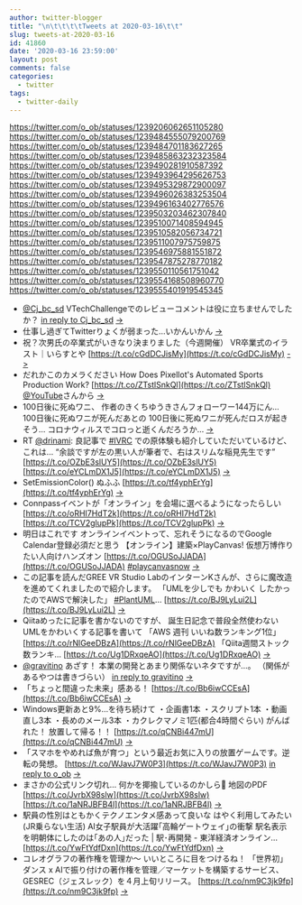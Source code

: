 ```yaml
---
author: twitter-blogger
title: "\n\t\t\t\tTweets at 2020-03-16\t\t"
slug: tweets-at-2020-03-16
id: 41860
date: '2020-03-16 23:59:00'
layout: post
comments: false
categories:
  - twitter
tags:
  - twitter-daily
---
```


https://twitter.com/o_ob/statuses/1239206062651105280 https://twitter.com/o_ob/statuses/1239484555079200769 https://twitter.com/o_ob/statuses/1239484701183627265 https://twitter.com/o_ob/statuses/1239485863232323584 https://twitter.com/o_ob/statuses/1239490281910587392 https://twitter.com/o_ob/statuses/1239493964295626753 https://twitter.com/o_ob/statuses/1239495329872900097 https://twitter.com/o_ob/statuses/1239496026383253504 https://twitter.com/o_ob/statuses/1239496163402776576 https://twitter.com/o_ob/statuses/1239503203462307840 https://twitter.com/o_ob/statuses/1239510071408594945 https://twitter.com/o_ob/statuses/1239510582056734721 https://twitter.com/o_ob/statuses/1239511007975759875 https://twitter.com/o_ob/statuses/1239546975881551872 https://twitter.com/o_ob/statuses/1239547875278770182 https://twitter.com/o_ob/statuses/1239550110561751042 https://twitter.com/o_ob/statuses/1239554168508960770 https://twitter.com/o_ob/statuses/1239555401919545345  

*   [@Cj_bc_sd](https://twitter.com/Cj_bc_sd) VTechChallengeでのレビューコメントは役に立ちませんでしたか？ [in reply to Cj_bc_sd](https://twitter.com/Cj_bc_sd/statuses/1239203520831557632) [->](https://twitter.com/o_ob/statuses/1239206062651105280)
*   仕事し過ぎてTwitterりょくが弱まった…いかんいかん [->](https://twitter.com/o_ob/statuses/1239484555079200769)
*   祝？次男氏の卒業式がいきなり決まりました（今週開催） VR卒業式のイラスト｜いらすとや [https://t.co/cGdDCJisMy](https://t.co/cGdDCJisMy) [->](https://twitter.com/o_ob/statuses/1239484701183627265)
*   だれかこのカメラください How Does Pixellot's Automated Sports Production Work? [https://t.co/ZTstlSnkQl](https://t.co/ZTstlSnkQl) [@YouTube](https://twitter.com/YouTube)さんから [->](https://twitter.com/o_ob/statuses/1239485863232323584)
*   100日後に死ぬワニ、 作者のきくちゆうきさんフォローワー144万にん… 100日後に死ぬワニが死んだあとの 100日後に死ぬワニが死んだロスが起きそう… コロナウィルスでコロっと逝くんだろうか… [->](https://twitter.com/o_ob/statuses/1239490281910587392)
*   RT [@drinami](https://twitter.com/drinami): 良記事で [#IVRC](https://twitter.com/search?q=%23IVRC&src=hash) での原体験も紹介していただいているけど、これは… “余談ですが左の黒い人が筆者で、右はスリムな稲見先生です” [https://t.co/OZbE3slUY5](https://t.co/OZbE3slUY5) [https://t.co/eYCLmDX1J5](https://t.co/eYCLmDX1J5) [->](https://twitter.com/o_ob/statuses/1239493964295626753)
*   SetEmissionColor() ぬふふ [https://t.co/tf4yphErYg](https://t.co/tf4yphErYg) [->](https://twitter.com/o_ob/statuses/1239495329872900097)
*   Connpassイベントが「オンライン」を会場に選べるようになったらしい [https://t.co/oRHI7HdT2k](https://t.co/oRHI7HdT2k) [https://t.co/TCV2glupPk](https://t.co/TCV2glupPk) [->](https://twitter.com/o_ob/statuses/1239496026383253504)
*   明日はこれです オンラインイベントって、忘れそうになるのでGoogle Calendar登録必須だと思う 【オンライン】建築×PlayCanvas! 仮想万博作りたい人向けハンズオン [https://t.co/OGUSoJJADA](https://t.co/OGUSoJJADA) [#playcanvasnow](https://twitter.com/search?q=%23playcanvasnow&src=hash) [->](https://twitter.com/o_ob/statuses/1239496163402776576)
*   この記事を読んだGREE VR Studio LabのインターンKさんが、さらに魔改造を進めてくれましたので紹介します。 「UMLを少しでも かわいく したかったのでAWSで解決した」 [#PlantUML](https://twitter.com/search?q=%23PlantUML&src=hash)… [https://t.co/BJ9LyLui2L](https://t.co/BJ9LyLui2L) [->](https://twitter.com/o_ob/statuses/1239503203462307840)
*   Qiitaめったに記事を書かないのですが、 誕生日記念で普段全然使わないUMLをかわいくする記事を書いて 「AWS 週刊 いいね数ランキング1位」 [https://t.co/rNlGeeDBzA](https://t.co/rNlGeeDBzA) 「Qiita週間ストック数ランキ… [https://t.co/Ug1DRxqeAO](https://t.co/Ug1DRxqeAO) [->](https://twitter.com/o_ob/statuses/1239510071408594945)
*   [@gravitino](https://twitter.com/gravitino) あざす！ 本業の開発とあまり関係ないネタですが…。 （関係があるやつは書きづらい） [in reply to gravitino](https://twitter.com/gravitino/statuses/1239509351003381761) [->](https://twitter.com/o_ob/statuses/1239510582056734721)
*   「ちょっと間違った未来」感ある！ [https://t.co/Bb6iwCCEsA](https://t.co/Bb6iwCCEsA) [->](https://twitter.com/o_ob/statuses/1239511007975759875)
*   Windows更新あと9%…を待ち続けて ・企画書1本 ・スクリプト1本 ・動画直し3本 ・長めのメール3本 ・カクレクマノミ1匹(都合4時間ぐらい) がんばれた！ 放置して帰る！！ [https://t.co/qCNBi447mU](https://t.co/qCNBi447mU) [->](https://twitter.com/o_ob/statuses/1239546975881551872)
*   「スマホをやめれば魚が育つ」という最近お気に入りの放置ゲームです。逆転の発想。 [https://t.co/WJavJ7W0P3](https://t.co/WJavJ7W0P3) [in reply to o_ob](https://twitter.com/o_ob/statuses/1239546975881551872) [->](https://twitter.com/o_ob/statuses/1239547875278770182)
*   まさかの公式リンク切れ… 何かを揶揄しているのかしら🤔 地図のPDF [https://t.co/JvrbX98slw](https://t.co/JvrbX98slw) [https://t.co/1aNRJBFB4l](https://t.co/1aNRJBFB4l) [->](https://twitter.com/o_ob/statuses/1239550110561751042)
*   駅員の性別はともかくテクノエンタメ感あって良いな はやく利用してみたい(JR乗らない生活) AI女子駅員が大活躍｢高輪ゲートウェイ｣の衝撃 駅名表示を明朝体にしたのは｢あの人｣だった | 駅･再開発 - 東洋経済オンライン… [https://t.co/YwFtYdfDxn](https://t.co/YwFtYdfDxn) [->](https://twitter.com/o_ob/statuses/1239554168508960770)
*   コレオグラフの著作権を管理か〜 いいところに目をつけるね！ 「世界初」ダンス x AIで振り付けの著作権を管理／マーケットを構築するサービス、GESREC（ジェスレック）を４月上旬リリース。 [https://t.co/nm9C3jk9fp](https://t.co/nm9C3jk9fp) [->](https://twitter.com/o_ob/statuses/1239555401919545345)
